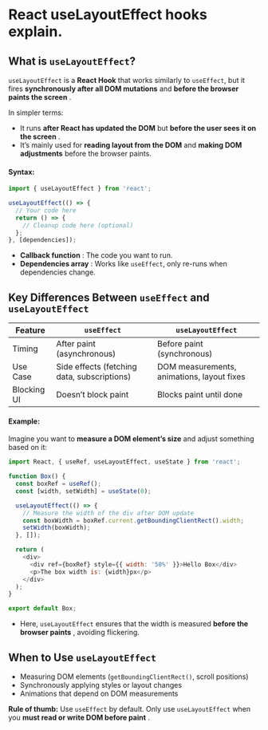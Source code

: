 # React useLayoutEffect hooks explain.

## **What is `useLayoutEffect`?**

`useLayoutEffect` is a **React Hook** that works similarly to `useEffect`, but it fires **synchronously after all DOM mutations** and  **before the browser paints the screen** .

In simpler terms:

* It runs **after React has updated the DOM** but  **before the user sees it on the screen** .
* It’s mainly used for **reading layout from the DOM** and **making DOM adjustments** before the browser paints.

#### Syntax:

```javascript
import { useLayoutEffect } from 'react';

useLayoutEffect(() => {
  // Your code here
  return () => {
    // Cleanup code here (optional)
  };
}, [dependencies]);
```

* **Callback function** : The code you want to run.
* **Dependencies array** : Works like `useEffect`, only re-runs when dependencies change.

## Key Differences Between `useEffect` and `useLayoutEffect`

| Feature     | `useEffect`                               | `useLayoutEffect`                        |
| ----------- | ------------------------------------------- | ------------------------------------------ |
| Timing      | After paint (asynchronous)                  | Before paint (synchronous)                 |
| Use Case    | Side effects (fetching data, subscriptions) | DOM measurements, animations, layout fixes |
| Blocking UI | Doesn’t block paint                        | Blocks paint until done                    |

#### Example:

Imagine you want to **measure a DOM element’s size** and adjust something based on it:

```javascript
import React, { useRef, useLayoutEffect, useState } from 'react';

function Box() {
  const boxRef = useRef();
  const [width, setWidth] = useState(0);

  useLayoutEffect(() => {
    // Measure the width of the div after DOM update
    const boxWidth = boxRef.current.getBoundingClientRect().width;
    setWidth(boxWidth);
  }, []);

  return (
    <div>
      <div ref={boxRef} style={{ width: '50%' }}>Hello Box</div>
      <p>The box width is: {width}px</p>
    </div>
  );
}

export default Box;
```

* Here, `useLayoutEffect` ensures that the width is measured  **before the browser paints** , avoiding flickering.

## **When to Use `useLayoutEffect`**

* Measuring DOM elements (`getBoundingClientRect()`, scroll positions)
* Synchronously applying styles or layout changes
* Animations that depend on DOM measurements

**Rule of thumb:** Use `useEffect` by default. Only use `useLayoutEffect` when you  **must read or write DOM before paint** .
